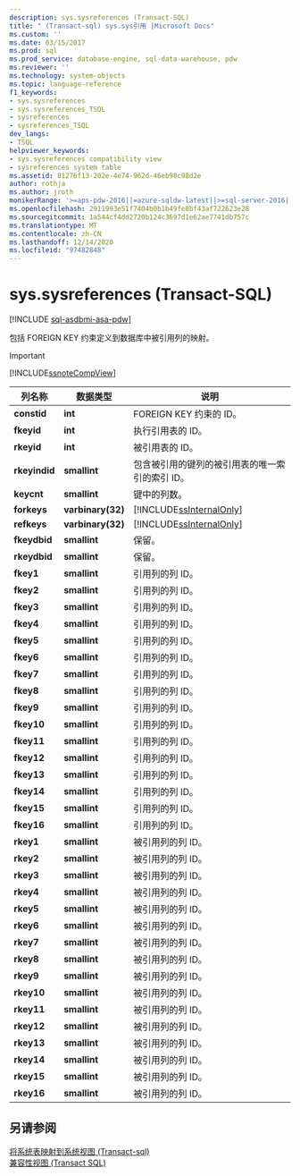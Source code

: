 ```yaml
---
description: sys.sysreferences (Transact-SQL)
title: " (Transact-sql) sys.sys引用 |Microsoft Docs"
ms.custom: ''
ms.date: 03/15/2017
ms.prod: sql
ms.prod_service: database-engine, sql-data-warehouse, pdw
ms.reviewer: ''
ms.technology: system-objects
ms.topic: language-reference
f1_keywords:
- sys.sysreferences
- sys.sysreferences_TSQL
- sysreferences
- sysreferences_TSQL
dev_langs:
- TSQL
helpviewer_keywords:
- sys.sysreferences compatibility view
- sysreferences system table
ms.assetid: 81276f13-202e-4e74-962d-46eb98c98d2e
author: rothja
ms.author: jroth
monikerRange: '>=aps-pdw-2016||=azure-sqldw-latest||>=sql-server-2016||>=sql-server-linux-2017||=azuresqldb-mi-current'
ms.openlocfilehash: 2911993e51f7404b0b1b49fe8bf43af722623e28
ms.sourcegitcommit: 1a544cf4dd2720b124c3697d1e62ae7741db757c
ms.translationtype: MT
ms.contentlocale: zh-CN
ms.lasthandoff: 12/14/2020
ms.locfileid: "97482848"
---
```

# <a name="syssysreferences-transact-sql"></a>sys.sysreferences (Transact-SQL)
[!INCLUDE [sql-asdbmi-asa-pdw](../../includes/applies-to-version/sql-asdbmi-asa-pdw.md)]

  包括 FOREIGN KEY 约束定义到数据库中被引用列的映射。  
  
> [!IMPORTANT]  
>  [!INCLUDE[ssnoteCompView](../../includes/ssnotecompview-md.md)]  
  
|列名称|数据类型|说明|  
|-----------------|---------------|-----------------|  
|**constid**|**int**|FOREIGN KEY 约束的 ID。|  
|**fkeyid**|**int**|执行引用表的 ID。|  
|**rkeyid**|**int**|被引用表的 ID。|  
|**rkeyindid**|**smallint**|包含被引用的键列的被引用表的唯一索引的索引 ID。|  
|**keycnt**|**smallint**|键中的列数。|  
|**forkeys**|**varbinary(32)**|[!INCLUDE[ssInternalOnly](../../includes/ssinternalonly-md.md)]|  
|**refkeys**|**varbinary(32)**|[!INCLUDE[ssInternalOnly](../../includes/ssinternalonly-md.md)]|  
|**fkeydbid**|**smallint**|保留。|  
|**rkeydbid**|**smallint**|保留。|  
|**fkey1**|**smallint**|引用列的列 ID。|  
|**fkey2**|**smallint**|引用列的列 ID。|  
|**fkey3**|**smallint**|引用列的列 ID。|  
|**fkey4**|**smallint**|引用列的列 ID。|  
|**fkey5**|**smallint**|引用列的列 ID。|  
|**fkey6**|**smallint**|引用列的列 ID。|  
|**fkey7**|**smallint**|引用列的列 ID。|  
|**fkey8**|**smallint**|引用列的列 ID。|  
|**fkey9**|**smallint**|引用列的列 ID。|  
|**fkey10**|**smallint**|引用列的列 ID。|  
|**fkey11**|**smallint**|引用列的列 ID。|  
|**fkey12**|**smallint**|引用列的列 ID。|  
|**fkey13**|**smallint**|引用列的列 ID。|  
|**fkey14**|**smallint**|引用列的列 ID。|  
|**fkey15**|**smallint**|引用列的列 ID。|  
|**fkey16**|**smallint**|引用列的列 ID。|  
|**rkey1**|**smallint**|被引用列的列 ID。|  
|**rkey2**|**smallint**|被引用列的列 ID。|  
|**rkey3**|**smallint**|被引用列的列 ID。|  
|**rkey4**|**smallint**|被引用列的列 ID。|  
|**rkey5**|**smallint**|被引用列的列 ID。|  
|**rkey6**|**smallint**|被引用列的列 ID。|  
|**rkey7**|**smallint**|被引用列的列 ID。|  
|**rkey8**|**smallint**|被引用列的列 ID。|  
|**rkey9**|**smallint**|被引用列的列 ID。|  
|**rkey10**|**smallint**|被引用列的列 ID。|  
|**rkey11**|**smallint**|被引用列的列 ID。|  
|**rkey12**|**smallint**|被引用列的列 ID。|  
|**rkey13**|**smallint**|被引用列的列 ID。|  
|**rkey14**|**smallint**|被引用列的列 ID。|  
|**rkey15**|**smallint**|被引用列的列 ID。|  
|**rkey16**|**smallint**|被引用列的列 ID。|  
  
## <a name="see-also"></a>另请参阅  
 [将系统表映射到系统视图 &#40;Transact-sql&#41;](../../relational-databases/system-tables/mapping-system-tables-to-system-views-transact-sql.md)   
 [兼容性视图 (Transact SQL)](~/relational-databases/system-compatibility-views/system-compatibility-views-transact-sql.md)  
  
  
